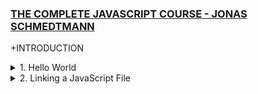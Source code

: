 ### [THE COMPLETE JAVASCRIPT COURSE - JONAS SCHMEDTMANN](https://www.udemy.com/course/the-complete-javascript-course)

+INTRODUCTION

<details>
  <summary>1. Hello World</summary>

```Javascript
console.log('Hello World!');
```

</details>

<details>
  <summary>2. Linking a JavaScript File</summary>

```Javascript
let js = "amazing";
console.log(40 + 8 + 23 - 10);
```

</details>
